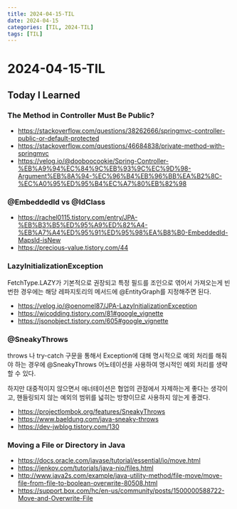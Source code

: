 ```yaml
---
title: 2024-04-15-TIL
date: 2024-04-15
categories: [TIL, 2024-TIL]
tags: [TIL]
---
```


# 2024-04-15-TIL

## Today I Learned

### The Method in Controller Must Be Public?

- https://stackoverflow.com/questions/38262666/springmvc-controller-public-or-default-protected
- https://stackoverflow.com/questions/46684838/private-method-with-springmvc
- https://velog.io/@dooboocookie/Spring-Controller-%EB%A9%94%EC%84%9C%EB%93%9C%EC%9D%98-Argument%EB%8A%94-%EC%96%B4%EB%96%BB%EA%B2%8C-%EC%A0%95%ED%95%B4%EC%A7%80%EB%82%98

### @EmbeddedId vs @IdClass

- https://rachel0115.tistory.com/entry/JPA-%EB%B3%B5%ED%95%A9%ED%82%A4-%EB%A7%A4%ED%95%91%ED%95%98%EA%B8%B0-EmbeddedId-MapsId-isNew
- https://precious-value.tistory.com/44

### LazyInitializationException

FetchType.LAZY가 기본적으로 권장되고 특정 필드를 조인으로 엮어서 가져오는게 빈번한 경우에는 해당 레파지토리의 메서드에 @EntityGraph를 지정해주면 된다.

- https://velog.io/@oenomel87/JPA-LazyInitializationException
- https://wjcodding.tistory.com/81#google_vignette
- https://jsonobject.tistory.com/605#google_vignette

### @SneakyThrows

 throws 나 try-catch 구문을 통해서 Exception에 대해 명시적으로 예외 처리를 해줘야 하는 경우에 @SneakyThrows 어노테이션을 사용하여 명시적인 예외 처리를 생략할 수 있다.

 하지만 대중적이지 않으면서 애너테이션은 협업의 관점에서 자제하는게 좋다는 생각이고, 핸들링되지 않는 예외의 범위를 넓히는 방향이므로 사용하지 않는게 좋겠다.

- https://projectlombok.org/features/SneakyThrows
- https://www.baeldung.com/java-sneaky-throws
- https://dev-jwblog.tistory.com/130

### Moving a File or Directory in Java

- https://docs.oracle.com/javase/tutorial/essential/io/move.html
- https://jenkov.com/tutorials/java-nio/files.html
- http://www.java2s.com/example/java-utility-method/file-move/move-file-from-file-to-boolean-overwrite-80508.html
- https://support.box.com/hc/en-us/community/posts/1500000588722-Move-and-Overwrite-File
